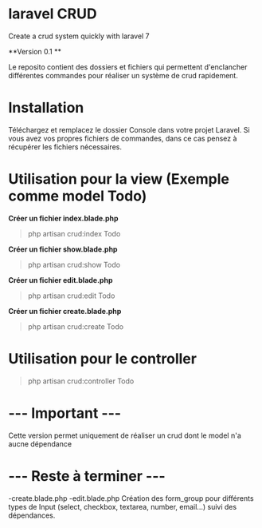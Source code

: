# laravel CRUD
Create a crud system quickly with laravel 7

**Version 0.1 **

Le reposito contient des dossiers et fichiers qui permettent d'enclancher différentes commandes pour réaliser un système de crud rapidement.

# Installation

Téléchargez et remplacez le dossier Console dans votre projet Laravel.
Si vous avez vos propres fichiers de commandes, dans ce cas pensez à récupérer les fichiers nécessaires.

# Utilisation pour la view (Exemple comme model Todo)

**Créer un fichier index.blade.php**
> php artisan crud:index Todo

**Créer un fichier show.blade.php**
> php artisan crud:show Todo

**Créer un fichier edit.blade.php**
> php artisan crud:edit Todo

**Créer un fichier create.blade.php**
> php artisan crud:create Todo

#  Utilisation pour le controller

> php artisan crud:controller Todo

# --- Important ---

Cette version permet uniquement de réaliser un crud dont le model n'a aucne dépendance

# --- Reste à terminer ---
-create.blade.php
-edit.blade.php
Création des form_group pour différents types de Input (select, checkbox, textarea, number, email...) suivi des dépendances.

